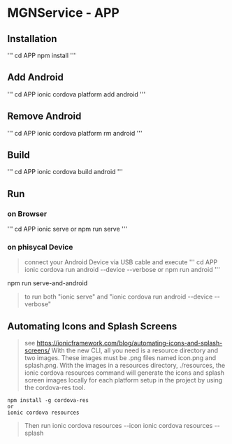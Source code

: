 # MGNService - APP

## Installation
  '''
  cd APP
  npm install
  '''

## Add Android
  '''
  cd APP
  ionic cordova platform add android
  '''

## Remove Android
  '''
  cd APP
  ionic cordova platform rm android
  '''
  
## Build
  '''
  cd APP
  ionic cordova build android
  '''

## Run
  ### on Browser
  '''
  cd APP
  ionic serve
  or
  npm run serve
  '''


  ### on phisycal Device
  > connect your Android Device via USB cable and execute
  '''
  cd APP
  ionic cordova run android --device --verbose
  or
  npm run android
  '''

  npm run serve-and-android
  > to run both "ionic serve" and "ionic cordova run android --device --verbose"

## Automating Icons and Splash Screens
  > see https://ionicframework.com/blog/automating-icons-and-splash-screens/
  With the new CLI, all you need is a resource directory and two images. These images must be .png files named icon.png and splash.png. With the images in a resources directory, ./resources, the ionic cordova resources command will generate the icons and splash screen images locally for each platform setup in the project by using the cordova-res tool.

    npm install -g cordova-res
    or
    ionic cordova resources

  > Then run
    ionic cordova resources --icon
    ionic cordova resources --splash
